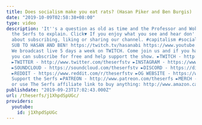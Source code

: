 ```yaml
---
title: Does socialism make you eat rats? (Hasan Piker and Ben Burgis)
date: "2019-10-09T02:58:38+08:00"
type: video
description: 'It''s a question as old as time and the Professor and Woke Bae join
  the Serfs to explain. Click▼ If you enjoy what you see and hear don''t feel shy
  about subscribing, liking or sharing our channel. #capitalism #socialism #venezuela
  SUB TO HASAN AND BEN! https://twitch.tv/hasanabi https://www.youtube.com/user/benburgis1
  We broadcast live 5 days a week on TWITCH. Come join us and if you have Amazon Prime
  you can subscribe for free and help support the show. ►TWITCH - http://www.twitch.tv/theserfstv
  ►TWITTER - http://www.twitter.com/theserfstv ►INSTAGRAM - https://www.instagram.com/theserfstv
  ►SOUNDCLOUD - https://soundcloud.com/theserfstv ►DISCORD - https://discord.gg/BztHb9M
  ►REDDIT - https://www.reddit.com/r/theserfstv ►OG WEBSITE - https://www.weareserfs.com
  Support the Serfs ►PATREON - http://www.patreon.com/theserfs ►MERCH - https://teespring.com/stores/the-serfs-capitalist-shill
  or use The Serfs affiliate link to buy anything: http://www.amazon.ca/?tag=marxcapital-20'
publishdate: "2019-09-23T17:02:43.000Z"
url: /theserfs/j1XhpdSpUGc/
providers:
  youtube:
    id: j1XhpdSpUGc
---
```

